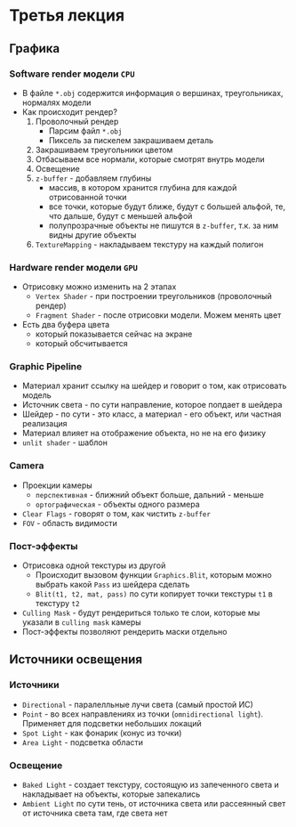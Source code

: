 # Третья лекция

## Графика

### Software render модели `CPU`

- В файле `*.obj` содержится информация о вершинах, треугольниках, нормалях модели
- Как происходит рендер?
    1. Проволочный рендер
        - Парсим файл `*.obj`
        - Пиксель за пискелем закрашиваем деталь
    2. Закрашиваем треугольники цветом
    3. Отбасываем все нормали, которые смотрят внутрь модели
    4. Освещение
    5. `z-buffer` - добавляем глубины
        - массив, в котором хранится глубина для каждой отрисованной точки
        - все точки, которые будут ближе, будут с большей альфой, те, что дальше, будут с меньшей альфой
        - полупрозрачные объекты не пишутся в `z-buffer`, т.к. за ним видны другие объекты
    6. `TextureMapping` - накладываем текстуру на каждый полигон

### Hardware render модели `GPU`

- Отрисовку можно изменить на 2 этапах
    - `Vertex Shader` - при построении треугольников (проволочный рендер)
    - `Fragment Shader` - после отрисовки модели. Можем менять цвет
- Есть два буфера цвета
    - который показывается сейчас на экране
    - который обсчитывается

### Graphic Pipeline

- Материал хранит ссылку на шейдер и говорит о том, как отрисовать модель
- Источник света - по сути направление, которое попдает в шейдера
- Шейдер - по сути - это класс, а материал - его объект, или частная реализация
- Материал влияет на отображение объекта, но не на его физику
- `unlit shader` - шаблон

### Camera

- Проекции камеры
    - `перспективная` - ближний объект больше, дальний - меньше
    - `ортографическая` - объекты одного размера
- `Clear Flags` - говорят о том, как чистить `z-buffer`
- `FOV` - область видимости

### Пост-эффекты

- Отрисовка одной текстуры из другой
    - Происходит вызовом функции `Graphics.Blit`, которым можно выбрать какой `Pass` из шейдера сделать
    - `Blit(t1, t2, mat, pass)` по сути копирует точки текстуры `t1` в текстуру `t2` 
- `Culling Mask` - будут рендериться только те слои, которые мы указали в `culling mask` камеры
- Пост-эффекты позволяют рендерить маски отдельно

## Источники освещения

### Источники

- `Directional` - паралелльные лучи света (самый простой ИС)
- `Point` - во всех направлениях из точки (`omnidirectional light`). Применяет для подсветки небольших локаций
- `Spot Light` - как фонарик (конус из точки)
- `Area Light` - подсветка области

### Освещение

- `Baked Light` - создает текстуру, состоящую из запеченного света и накладывает на объекты, которые запекались
- `Ambient Light` по сути тень, от источника света или рассеянный свет от источника света там, где света нет